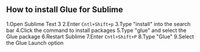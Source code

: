 ## How to install Glue for Sublime

1.Open Sublime Text 3
2.Enter `Cntl+Shift+p`
3.Type "install" into the search bar
4.Click the command to install packages
5.Type "glue" and select the Glue package
6.Restart Sublime
7.Enter `Cntl+Shift+P`
8.Type "Glue"
9.Select the Glue Launch option
